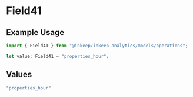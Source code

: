 # Field41

## Example Usage

```typescript
import { Field41 } from "@inkeep/inkeep-analytics/models/operations";

let value: Field41 = "properties_hour";
```

## Values

```typescript
"properties_hour"
```